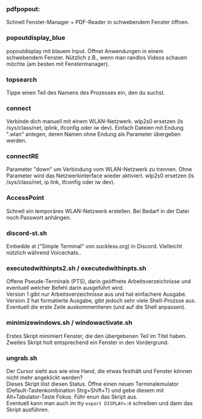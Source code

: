 ### pdfpopout:
Schnell Fenster-Manager + PDF-Reader in schwebendem Fenster öffnen.

### popoutdisplay_blue
popoutdisplay mit blauem Input. Öffnet Anwendungen in einem schwebendem Fenster. Nützlich z.B., wenn man randlos Videos schauen möchte (am besten mit Fenstermanager).

### topsearch
Tippe einen Teil des Namens des Prozesses ein, den du suchst.

### connect
Verbinde dich manuell mit einem WLAN-Netzwerk. wlp2s0 ersetzen (ls /sys/class/net, iplink, ifconfig oder iw dev).
Einfach Dateien mit Endung ".wlan" anlegen, deren Namen ohne Endung als Parameter übergeben werden.

### connectRE
Parameter "down" um Verbindung vom WLAN-Netzwerk zu trennen. Ohne Parameter wird das Netzwerkinterface wieder aktiviert. wlp2s0 ersetzen (ls /sys/class/net, ip link, ifconfig oder iw dev).

### AccessPoint
Schnell ein temporäres WLAN-Netzwerk erstellen. Bei Bedarf in der Datei noch Passwort anhängen.

### discord-st.sh
Embedde st ("Simple Terminal" von suckless.org) in Discord. Vielleicht nützlich während Voicechats..

### executedwithinpts2.sh / executedwithinpts.sh
Offene Pseude-Terminals (PTS), darin geöffnete Arbeitsverzeichnisse und eventuell welcher Befehl darin ausgeführt wird.  
Version 1 gibt nur Arbeitsverzeichnisse aus und hat einfachere Ausgabe.  
Version 2 hat formatierte Ausgabe, gibt jedoch sehr viele Shell-Prozsse aus. Eventuell die erste Zeile auskommentieren (und auf die Shell anpassen).

### minimizewindows.sh / windowactivate.sh
Erstes Skript minimiert Fenster, die den übergebenen Teil im Titel haben.  
Zweites Skript holt entsprechend ein Fenster in den Vordergrund.  

### ungrab.sh
Der Cursor sieht aus wie eine Hand, die etwas festhält und Fenster können nicht mehr angeklickt werden?  
Dieses Skript löst diesen Status.
Öffne einen neuen Terminalemulator (Default-Tastenkombination Strg+Shift+T) und gebe diesem mit Alt+Tabulator-Taste Fokus. Führ enun das Skript aus.  
Eventuell kann man auch im tty `export DISPLAY=:0` schreiben und dann das Skript ausführen.  
